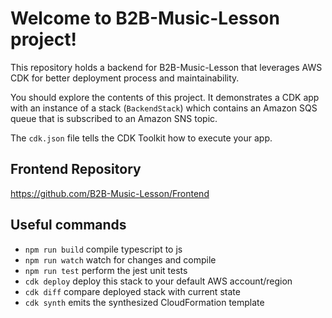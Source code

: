 # Welcome to B2B-Music-Lesson project!

This repository holds a backend for B2B-Music-Lesson that leverages AWS CDK for better deployment process and maintainability. 

You should explore the contents of this project. It demonstrates a CDK app with an instance of a stack (`BackendStack`)
which contains an Amazon SQS queue that is subscribed to an Amazon SNS topic.

The `cdk.json` file tells the CDK Toolkit how to execute your app.

## Frontend Repository
https://github.com/B2B-Music-Lesson/Frontend

## Useful commands

 * `npm run build`   compile typescript to js
 * `npm run watch`   watch for changes and compile
 * `npm run test`    perform the jest unit tests
 * `cdk deploy`      deploy this stack to your default AWS account/region
 * `cdk diff`        compare deployed stack with current state
 * `cdk synth`       emits the synthesized CloudFormation template
